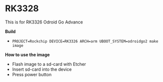 # RK3328

This is for RK3326 Odroid Go Advance

**Build**

* `PROJECT=Rockchip DEVICE=RK3326 ARCH=arm UBOOT_SYSTEM=odroidgo2 make image`

**How to use the image**
- Flash image to a sd-card with Etcher
- Insert sd-card into the device
- Press power button
